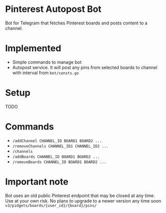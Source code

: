 # Pinterest Autopost Bot
Bot for Telegram that fetches Pinterest boards and posts content to a channel.

# Implemented
- Simple commands to manage bot
- Autopost service. It will post any pins from selected boards to channel with interval from `bot/consts.go`

# Setup
TODO

# Commands
- `/addChannel CHANNEL_ID BOARD1 BOARD2 ...`
- `/removeChannels CHANNEL_ID1 CHANNEL_ID2 ...`
- `/channels`
- `/addBoards CHANNEL_ID BOARD1 BOARD2 ...`
- `/removeBoards CHANNEL_ID BOARD1 BOARD2 ...`

# Important note
Bot uses an old public Pinterest endpoint that may be closed at any time. Use at your own risk. No plans to upgrade to a newer version any time soon
`v3/pidgets/boards/{user_id}/{board}/pins/`
